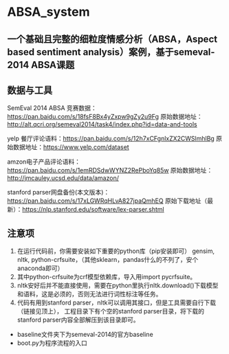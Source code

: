 # ABSA_system
一个基础且完整的细粒度情感分析（ABSA，Aspect based sentiment analysis）案例，基于semeval-2014 ABSA课题
--------------------------------------

数据与工具
----------------------
SemEval 2014 ABSA 竞赛数据：https://pan.baidu.com/s/18fsF8Bx4yZxpw9gZy2u9Fg
原始数据地址：http://alt.qcri.org/semeval2014/task4/index.php?id=data-and-tools

yelp 餐厅评论语料：https://pan.baidu.com/s/12h7xCFgnlxZX2CWSlmhlBg
原始数据地址：https://www.yelp.com/dataset

amzon电子产品评论语料：https://pan.baidu.com/s/1emRDSdwWYNZ2RePboYq85w
原始数据地址： http://jmcauley.ucsd.edu/data/amazon/

stanford parser网盘备份(本文版本)：https://pan.baidu.com/s/17xLGWRqHLvA827jpaQmhEQ
原始下载地址（最新）：https://nlp.stanford.edu/software/lex-parser.shtml

注意项
---------------------
1. 在运行代码前，你需要安装如下重要的python库（pip安装即可）
gensim, nltk, python-crfsuite，（其他sklearn，pandas什么的不列了，安个anaconda即可）
2. 其中python-crfsuite为crf模型依赖库，导入用import pycrfsuite。
3. nltk安好后并不能直接使用，需要在python里执行nltk.download()下载模型和语料，这是必须的，否则无法进行词性标注等任务。
4. 代码有用到stanford parser，nltk可以调用其接口，但是工具需要自行下载（链接见顶上），
工程目录下有个空的stanford parser目录，将下载的stanford parser内容全部解压到该目录即可。

* baseline文件夹下为semeval-2014的官方baseline
* boot.py为程序流程的入口

